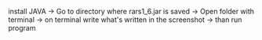 install JAVA -> Go to directory where rars1_6.jar is saved -> Open folder with terminal -> on terminal write what's written in the screenshot -> than run program
